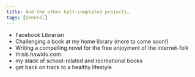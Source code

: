 ```yaml
---
title: And the other half-completed projects…
tags: [General]
---
```


  * Facebook Librarian
  * Challenging a book at my home library (more to come soon!)
  * Writing a compelling novel for the free enjoyment of the internet-folk
  * thisis.hawidu.com
  * my stack of school-related and recreational books
  * get back on track to a healthy lifestyle